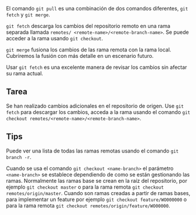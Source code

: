 El comando `git pull` es una combinación de dos comandos diferentes, `git fetch` y `git merge`. 

 `git fetch` descarga los cambios del repositorio remoto en una rama separada llamada `remotes/ <remote-name>/<remote-branch-name>`. Se puede acceder a la rama usando `git checkout`.

 `git merge` fusiona los cambios de las rama remota con la rama local. Cubriremos la fusión con más detalle en un escenario futuro.

Usar `git fetch` es una excelente manera de revisar los cambios sin afectar su rama actual.

## Tarea

Se han realizado cambios adicionales en el repositorio de origen. Use `git fetch` para descargar los cambios, acceda a la rama usando el comando `git checkout remotes/<remote-name>/<remote-branch-name>`.

## Tips

Puede ver una lista de todas las ramas remotas usando el comando `git branch -r`.

Cuando se usa el comando `git checkout <name-branch>` el parámetro `<name-branch>` se establece dependiendo de como se están gestionando las ramas. Normalmente las ramas base se crean en la raíz del repositorio, por ejemplo `git checkout master` o para la rama remota `git checkout remotes/origin/master`. Cuando son ramas creadas a partir de ramas bases, para implementar un feature por ejemplo `git checkout feature/WO000000` o para la rama remota `git checkout remotes/origin/feature/WO00000`.